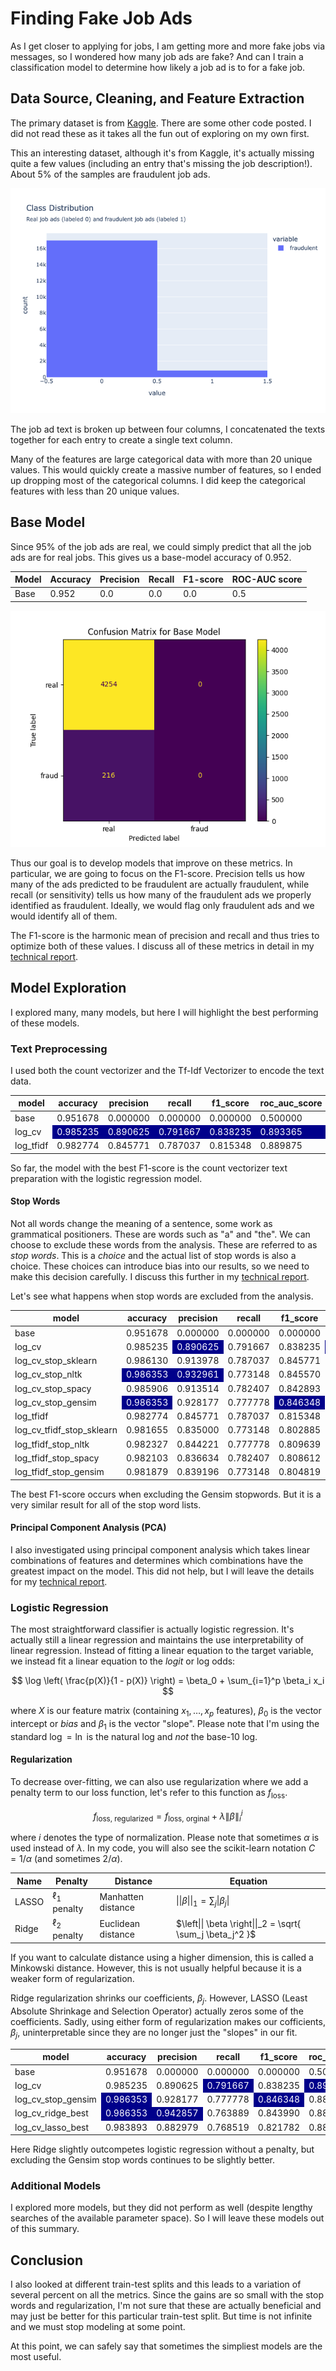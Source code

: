 # Finding Fake Job Ads

As I get closer to applying for jobs, I am getting more and more fake jobs via messages, so I wondered how many job ads are fake?  And can I train a classification model to determine how likely a job ad is to for a fake job.  

## Data Source, Cleaning, and Feature Extraction

The primary dataset is from [Kaggle](https://www.kaggle.com/datasets/shivamb/real-or-fake-fake-jobposting-prediction).  There are some other code posted.  I did not read these as it takes all the fun out of exploring on my own first.

This an interesting dataset, although it's from Kaggle, it's actually missing quite a few values (including an entry that's missing the job description!).  About 5% of the samples are fraudulent job ads.  

<img src="./images/target_distribution.png">

The job ad text is broken up between four columns, I concatenated the texts together for each entry to create a single text column.  

Many of the features are large categorical data with more than 20 unique values.  This would quickly create a massive number of features, so I ended up dropping most of the categorical columns.  I did keep the categorical features with less than 20 unique values.

## Base Model
Since 95% of the job ads are real, we could simply predict that all the job ads are for real jobs.  This gives us a base-model accuracy of 0.952. 

| Model | Accuracy | Precision | Recall | F1-score | ROC-AUC score |
| ----- | -------- | --------- | ------ | -------- | ------------- |
| Base  | 0.952    | 0.0       | 0.0    | 0.0      | 0.5           |

<img src="./images/cm_baseline.png">

Thus our goal is to develop models that improve on these metrics.  In particular, we are going to focus on the F1-score.  Precision tells us how many of the ads predicted to be fraudulent are actually fraudulent, while recall (or sensitivity) tells us how many of the fraudulent ads we properly identified as fraudulent.  Ideally, we would flag only fraudulent ads and we would identify all of them.  

The F1-score is the harmonic mean of precision and recall and thus tries to optimize both of these values.  I discuss all of these metrics in detail in my [technical report](./code/2_model_exploration.ipynb).  

## Model Exploration

I explored many, many models, but here I will highlight the best performing of these models.

### Text Preprocessing
I used both the count vectorizer and the Tf-Idf Vectorizer to encode the text data.  

<!---<style type="text/css">
#T_20c0a_row1_col1, #T_20c0a_row1_col2, #T_20c0a_row1_col3, #T_20c0a_row1_col4, #T_20c0a_row1_col5 {
  color: white; background-color: darkblue;
}
</style>-->
<table id="T_20c0a">
  <thead>
    <tr>
      <th id="T_20c0a_level0_col0" class="col_heading level0 col0" >model</th>
      <th id="T_20c0a_level0_col1" class="col_heading level0 col1" >accuracy</th>
      <th id="T_20c0a_level0_col2" class="col_heading level0 col2" >precision</th>
      <th id="T_20c0a_level0_col3" class="col_heading level0 col3" >recall</th>
      <th id="T_20c0a_level0_col4" class="col_heading level0 col4" >f1_score</th>
      <th id="T_20c0a_level0_col5" class="col_heading level0 col5" >roc_auc_score</th>
    </tr>
  </thead>
  <tbody>
    <tr>
      <td id="T_20c0a_row0_col0" class="data row0 col0" >base</td>
      <td id="T_20c0a_row0_col1" class="data row0 col1" background-color='darkblue' >0.951678</td>
      <td id="T_20c0a_row0_col2" class="data row0 col2" >0.000000</td>
      <td id="T_20c0a_row0_col3" class="data row0 col3" >0.000000</td>
      <td id="T_20c0a_row0_col4" class="data row0 col4" >0.000000</td>
      <td id="T_20c0a_row0_col5" class="data row0 col5" >0.500000</td>
    </tr>
    <tr>
      <td id="T_20c0a_row1_col0" class="data row1 col0" >log_cv</td>
      <td id="T_20c0a_row1_col1" class="data row1 col1" style="color: white; background-color: darkblue;">0.985235</td>
      <td id="T_20c0a_row1_col2" class="data row1 col2" style="color: white; background-color: darkblue;">0.890625</td>
      <td id="T_20c0a_row1_col3" class="data row1 col3" style="color: white; background-color: darkblue;">0.791667</td>
      <td id="T_20c0a_row1_col4" class="data row1 col4" style="color: white; background-color: darkblue;">0.838235</td>
      <td id="T_20c0a_row1_col5" class="data row1 col5" style="color: white; background-color: darkblue;">0.893365</td>
    </tr>
    <tr>
      <td id="T_20c0a_row2_col0" class="data row2 col0" >log_tfidf</td>
      <td id="T_20c0a_row2_col1" class="data row2 col1" >0.982774</td>
      <td id="T_20c0a_row2_col2" class="data row2 col2" >0.845771</td>
      <td id="T_20c0a_row2_col3" class="data row2 col3" >0.787037</td>
      <td id="T_20c0a_row2_col4" class="data row2 col4" >0.815348</td>
      <td id="T_20c0a_row2_col5" class="data row2 col5" >0.889875</td>
    </tr>
  </tbody>
</table>

So far, the model with the best F1-score is the count vectorizer text preparation with the logistic regression model. 

#### Stop Words

Not all words change the meaning of a sentence, some work as grammatical positioners.  These are words such as "a" and "the".  We can choose to exclude these words from the analysis.  These are referred to as _stop words_.  This is a _choice_ and the actual list of stop words is also a choice.  These choices can introduce bias into our results, so we need to make this decision carefully.  I discuss this further in my [technical report](./code/2_model_exploration.ipynb).

Let's see what happens when stop words are excluded from the analysis.  


<table id="T_49b33">
  <thead>
    <tr>
      <th id="T_49b33_level0_col0" class="col_heading level0 col0" >model</th>
      <th id="T_49b33_level0_col1" class="col_heading level0 col1" >accuracy</th>
      <th id="T_49b33_level0_col2" class="col_heading level0 col2" >precision</th>
      <th id="T_49b33_level0_col3" class="col_heading level0 col3" >recall</th>
      <th id="T_49b33_level0_col4" class="col_heading level0 col4" >f1_score</th>
      <th id="T_49b33_level0_col5" class="col_heading level0 col5" >roc_auc_score</th>
    </tr>
  </thead>
  <tbody>
    <tr>
      <td id="T_49b33_row0_col0" class="data row0 col0" >base</td>
      <td id="T_49b33_row0_col1" class="data row0 col1" >0.951678</td>
      <td id="T_49b33_row0_col2" class="data row0 col2" >0.000000</td>
      <td id="T_49b33_row0_col3" class="data row0 col3" >0.000000</td>
      <td id="T_49b33_row0_col4" class="data row0 col4" >0.000000</td>
      <td id="T_49b33_row0_col5" class="data row0 col5" >0.500000</td>
    </tr>
    <tr>
      <td id="T_49b33_row1_col0" class="data row1 col0" >log_cv</td>
      <td id="T_49b33_row1_col1" class="data row1 col1" >0.985235</td>
      <td id="T_49b33_row1_col2" class="data row1 col2" style="color: white; background-color: darkblue;">0.890625</td>
      <td id="T_49b33_row1_col3" class="data row1 col3" >0.791667</td>
      <td id="T_49b33_row1_col4" class="data row1 col4" >0.838235</td>
      <td id="T_49b33_row1_col5" class="data row1 col5" style="color: white; background-color: darkblue;">0.893365</td>
    </tr>
    <tr>
      <td id="T_49b33_row2_col0" class="data row2 col0" >log_cv_stop_sklearn</td>
      <td id="T_49b33_row2_col1" class="data row2 col1" >0.986130</td>
      <td id="T_49b33_row2_col2" class="data row2 col2" >0.913978</td>
      <td id="T_49b33_row2_col3" class="data row2 col3" >0.787037</td>
      <td id="T_49b33_row2_col4" class="data row2 col4" >0.845771</td>
      <td id="T_49b33_row2_col5" class="data row2 col5" >0.891638</td>
    </tr>
    <tr>
      <td id="T_49b33_row3_col0" class="data row3 col0" >log_cv_stop_nltk</td>
      <td id="T_49b33_row3_col1" class="data row3 col1" style="color: white; background-color: darkblue;">0.986353</td>
      <td id="T_49b33_row3_col2" class="data row3 col2" style="color: white; background-color: darkblue;">0.932961</td>
      <td id="T_49b33_row3_col3" class="data row3 col3" >0.773148</td>
      <td id="T_49b33_row3_col4" class="data row3 col4" >0.845570</td>
      <td id="T_49b33_row3_col5" class="data row3 col5" >0.885164</td>
    </tr>
    <tr>
      <td id="T_49b33_row4_col0" class="data row4 col0" >log_cv_stop_spacy</td>
      <td id="T_49b33_row4_col1" class="data row4 col1" >0.985906</td>
      <td id="T_49b33_row4_col2" class="data row4 col2" >0.913514</td>
      <td id="T_49b33_row4_col3" class="data row4 col3" >0.782407</td>
      <td id="T_49b33_row4_col4" class="data row4 col4" >0.842893</td>
      <td id="T_49b33_row4_col5" class="data row4 col5" >0.889323</td>
    </tr>
    <tr>
      <td id="T_49b33_row5_col0" class="data row5 col0" >log_cv_stop_gensim</td>
      <td id="T_49b33_row5_col1" class="data row5 col1" style="color: white; background-color: darkblue;">0.986353</td>
      <td id="T_49b33_row5_col2" class="data row5 col2" >0.928177</td>
      <td id="T_49b33_row5_col3" class="data row5 col3" >0.777778</td>
      <td id="T_49b33_row5_col4" class="data row5 col4" style="color: white; background-color: darkblue;">0.846348</td>
      <td id="T_49b33_row5_col5" class="data row5 col5" >0.887361</td>
    </tr>
    <tr>
      <td id="T_49b33_row6_col0" class="data row6 col0" >log_tfidf</td>
      <td id="T_49b33_row6_col1" class="data row6 col1" >0.982774</td>
      <td id="T_49b33_row6_col2" class="data row6 col2" >0.845771</td>
      <td id="T_49b33_row6_col3" class="data row6 col3" >0.787037</td>
      <td id="T_49b33_row6_col4" class="data row6 col4" >0.815348</td>
      <td id="T_49b33_row6_col5" class="data row6 col5" >0.889875</td>
    </tr>
    <tr>
      <td id="T_49b33_row7_col0" class="data row7 col0" >log_cv_tfidf_stop_sklearn</td>
      <td id="T_49b33_row7_col1" class="data row7 col1" >0.981655</td>
      <td id="T_49b33_row7_col2" class="data row7 col2" >0.835000</td>
      <td id="T_49b33_row7_col3" class="data row7 col3" >0.773148</td>
      <td id="T_49b33_row7_col4" class="data row7 col4" >0.802885</td>
      <td id="T_49b33_row7_col5" class="data row7 col5" >0.882695</td>
    </tr>
    <tr>
      <td id="T_49b33_row8_col0" class="data row8 col0" >log_tfidf_stop_nltk</td>
      <td id="T_49b33_row8_col1" class="data row8 col1" >0.982327</td>
      <td id="T_49b33_row8_col2" class="data row8 col2" >0.844221</td>
      <td id="T_49b33_row8_col3" class="data row8 col3" >0.777778</td>
      <td id="T_49b33_row8_col4" class="data row8 col4" >0.809639</td>
      <td id="T_49b33_row8_col5" class="data row8 col5" >0.885245</td>
    </tr>
    <tr>
      <td id="T_49b33_row9_col0" class="data row9 col0" >log_tfidf_stop_spacy</td>
      <td id="T_49b33_row9_col1" class="data row9 col1" >0.982103</td>
      <td id="T_49b33_row9_col2" class="data row9 col2" >0.836634</td>
      <td id="T_49b33_row9_col3" class="data row9 col3" >0.782407</td>
      <td id="T_49b33_row9_col4" class="data row9 col4" >0.808612</td>
      <td id="T_49b33_row9_col5" class="data row9 col5" >0.887325</td>
    </tr>
    <tr>
      <td id="T_49b33_row10_col0" class="data row10 col0" >log_tfidf_stop_gensim</td>
      <td id="T_49b33_row10_col1" class="data row10 col1" >0.981879</td>
      <td id="T_49b33_row10_col2" class="data row10 col2" >0.839196</td>
      <td id="T_49b33_row10_col3" class="data row10 col3" >0.773148</td>
      <td id="T_49b33_row10_col4" class="data row10 col4" >0.804819</td>
      <td id="T_49b33_row10_col5" class="data row10 col5" >0.882813</td>
    </tr>
  </tbody>
</table>

The best F1-score occurs when excluding the Gensim stopwords.  But it is 
a very similar result for all of the stop word lists.  

#### Principal Component Analysis (PCA)

I also investigated using principal component analysis which takes linear combinations of features and determines which combinations have the greatest impact on the model.  This did not help, but I will leave the details for my [technical report](./code/2_model_logistic.ipynb).  


### Logistic Regression

The most straightforward classifier is actually logistic regression.  It's actually still a linear regression and maintains the use interpretability of linear regression.  Instead of fitting a linear equation to the target variable, we instead fit a linear equation to the _logit_ or log odds:

$$ \log \left( \frac{p(X)}{1 - p(X)} \right) = \beta_0 + \sum_{i=1}^p \beta_i x_i $$

where $X$ is our feature matrix (containing $x_1, \dots, x_p$ features), $\beta_0$ is the vector intercept or _bias_ and $\beta_1$ is the vector "slope".  Please note that I'm using the standard $\log = \ln$ is the natural log and _not_ the base-10 log.   

#### Regularization

To decrease over-fitting, we can also use regularization where we add a penalty term to our loss function, let's refer to this function as $f_\text{loss}$.

$$ f_\text{loss, regularized} =  f_\text{loss, orginal} + \lambda \left\| \beta \right\|^i_i $$

where $i$ denotes the type of normalization.  Please note that sometimes $\alpha$ is used instead of $\lambda$.  In my code, you will also see the scikit-learn notation $C = 1/\alpha$ (and sometimes $2/\alpha$).  

| Name  | Penalty          | Distance           | Equation                                                         |
| ----- | ---------------- | ------------------ | ---------------------------------------------------------------- |
| LASSO | $\ell_1$ penalty | Manhatten distance | $\left\|\| \beta \right\|\|_1 = \sum_j \left\| \beta_j \right\|$ |
| Ridge | $\ell_2$ penalty | Euclidean distance | $\left\|\| \beta \right\|\|_2 = \sqrt{ \sum_j \beta_j^2 }$       |

If you want to calculate distance using a higher dimension, this is called a Minkowski distance.  However, this is not usually helpful because it is a weaker form of regularization.  

Ridge regularization shrinks our coefficients, $\beta_j$.  However, LASSO (Least Absolute Shrinkage and Selection Operator) actually zeros some of the coefficients.  Sadly, using either form of regularization makes our cofficients, $\beta_j$, uninterpretable since they are no longer just the "slopes" in our fit.


<table id="T_929df">
  <thead>
    <tr>
      <th id="T_929df_level0_col0" class="col_heading level0 col0" >model</th>
      <th id="T_929df_level0_col1" class="col_heading level0 col1" >accuracy</th>
      <th id="T_929df_level0_col2" class="col_heading level0 col2" >precision</th>
      <th id="T_929df_level0_col3" class="col_heading level0 col3" >recall</th>
      <th id="T_929df_level0_col4" class="col_heading level0 col4" >f1_score</th>
      <th id="T_929df_level0_col5" class="col_heading level0 col5" >roc_auc_score</th>
    </tr>
  </thead>
  <tbody>
    <tr>
      <td id="T_929df_row0_col0" class="data row0 col0" >base</td>
      <td id="T_929df_row0_col1" class="data row0 col1" >0.951678</td>
      <td id="T_929df_row0_col2" class="data row0 col2" >0.000000</td>
      <td id="T_929df_row0_col3" class="data row0 col3" >0.000000</td>
      <td id="T_929df_row0_col4" class="data row0 col4" >0.000000</td>
      <td id="T_929df_row0_col5" class="data row0 col5" >0.500000</td>
    </tr>
    <tr>
      <td id="T_929df_row1_col0" class="data row1 col0" >log_cv</td>
      <td id="T_929df_row1_col1" class="data row1 col1" >0.985235</td>
      <td id="T_929df_row1_col2" class="data row1 col2" >0.890625</td>
      <td id="T_929df_row1_col3" class="data row1 col3" style="color: white; background-color: darkblue;">0.791667</td>
      <td id="T_929df_row1_col4" class="data row1 col4" >0.838235</td>
      <td id="T_929df_row1_col5" class="data row1 col5" style="color: white; background-color: darkblue;">0.893365</td>
    </tr>
    <tr>
      <td id="T_929df_row3_col0" class="data row3 col0" >log_cv_stop_gensim</td>
      <td id="T_929df_row3_col1" class="data row3 col1" style="color: white; background-color: darkblue;">0.986353</td>
      <td id="T_929df_row3_col2" class="data row3 col2" >0.928177</td>
      <td id="T_929df_row3_col3" class="data row3 col3" >0.777778</td>
      <td id="T_929df_row3_col4" class="data row3 col4" style="color: white; background-color: darkblue;">0.846348</td>
      <td id="T_929df_row3_col5" class="data row3 col5" >0.887361</td>
    </tr>
    <tr>
      <td id="T_929df_row4_col0" class="data row4 col0" >log_cv_ridge_best</td>
      <td id="T_929df_row4_col1" class="data row4 col1" style="color: white; background-color: darkblue;">0.986353</td>
      <td id="T_929df_row4_col2" class="data row4 col2" style="color: white; background-color: darkblue;">0.942857</td>
      <td id="T_929df_row4_col3" class="data row4 col3" >0.763889</td>
      <td id="T_929df_row4_col4" class="data row4 col4" >0.843990</td>
      <td id="T_929df_row4_col5" class="data row4 col5" >0.880769</td>
    </tr>
    <tr>
      <td id="T_929df_row5_col0" class="data row5 col0" >log_cv_lasso_best</td>
      <td id="T_929df_row5_col1" class="data row5 col1" >0.983893</td>
      <td id="T_929df_row5_col2" class="data row5 col2" >0.882979</td>
      <td id="T_929df_row5_col3" class="data row5 col3" >0.768519</td>
      <td id="T_929df_row5_col4" class="data row5 col4" >0.821782</td>
      <td id="T_929df_row5_col5" class="data row5 col5" >0.881673</td>
    </tr>
  </tbody>
</table>

Here Ridge slightly outcompetes logistic regression without a penalty, but excluding the Gensim stop words continues to be slightly better.


### Additional Models

I explored more models, but they did not perform as well (despite lengthy searches of the available parameter space).  So I will leave these models out of this summary.

## Conclusion

I also looked at different train-test splits and this leads to a variation of several percent on all the metrics.  Since the gains are so small with the stop words and regularization, I'm not sure that these are actually beneficial and may just be better for this particular train-test split. But time is not infinite and we must stop modeling at some point.  

At this point, we can safely say that sometimes the simpliest models are the most useful.